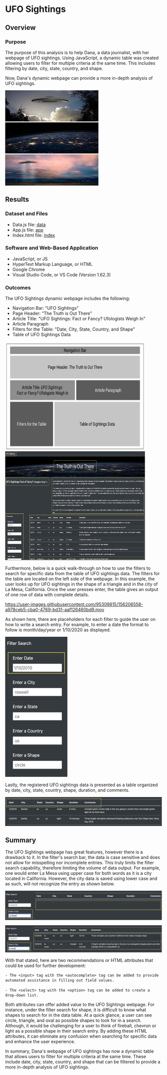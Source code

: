 # UFO Sightings

## Overview

### Purpose

The purpose of this analysis is to help Dana, a data journalist, with her webpage of UFO sightings. Using JavaScript, a dynamic table was created allowing users to filter for multiple criteria at the same time. This includes filtering by date, city, state, country, and shape. 

Now, Dana's dynamic webpage can provide a more in-depth analysis of UFO sightings. 

<p float="left">
  <img src="Readme_Images/UFO.png" width="300" height="100" />
  <img src="Readme_Images/nasa.jpg" width="300" height="100" />
  <img src="Readme_Images/disk.jpg" width="300" height="100" />
</p>

## Results

### Dataset and Files

* Data.js file: [data](static/js/data.js)
* App.js file: [app](static/js/app.js)
* Index.html file: [index](index.html)

### Software and Web-Based Application

* JavaScript, or JS
* HyperText Markup Language, or HTML
* Google Chrome
* Visual Studio Code, or VS Code (Version 1.62.3)

### Outcomes

The UFO Sightings dynamic webpage includes the following:

- Navigation Bar: "UFO Sightings"
- Page Header: "The Truth is Out There"
- Article Title: "UFO Sightings: Fact or Fancy? Ufologists Weigh In"
- Article Paragraph
- Filters for the Table: "Date, City, State, Country, and Shape"
- Table of UFO Sightings Data

<p float="left">
  <img src="Readme_Images/Storyboard.png" width="450" height="350" />
  <img src="Readme_Images/Storyboard_webpage.png" width="450" height="350" /> 
</p>

Furthermore, below is a quick walk-through on how to use the filters to search for specific data from the table of UFO sightings data. The filters for the table are located on the left side of the webpage. In this example, the user looks up for UFO sightings in the shape of a triangle and in the city of La Mesa, California. Once the user presses enter, the table gives an output of one row of data with complete details. 

https://user-images.githubusercontent.com/95309815/156206558-a978ceb5-cba0-4769-bd31-aaf126460bd9.mov

As shown here, there are placeholders for each filter to guide the user on how to write a search entry. For example, to enter a date the format to follow is month/day/year or 1/10/2020 as displayed.

<p float="left">
  <img src="Readme_Images/filter.png" width="200" height="450" />
</p>

Lastly, the registered UFO sightings data is presented as a table organized by date, city, state, country, shape, duration, and comments.

![data_columns1](Readme_Images/data_columns1.png)

## Summary

The UFO Sightings webpage has great features, however there is a drawback to it. In the filter's search bar, the data is case sensitive and does not allow for misspelling nor incomplete entries. This truly limits the filter search capability, therefore limiting the volume of data output. For example, one would enter La Mesa using upper case for both words as it is a city located in California. However, the city data is saved using lower case and as such, will not recognize the entry as shown below. 

![La_Mesa](Readme_Images/La_Mesa.png)

![la_mesa1](Readme_Images/la_mesa1.png)

With that stated, here are two recommendations or HTML attributes that could be used for further development:

```
- The <input> tag with the <autocomplete> tag can be added to provide automated assistance in filling out field values. 

- The <select> tag with the <option> tag can be added to create a drop-down list.
```

Both attributes can offer added value to the UFO Sightings webpage. For instance, under the filter search for shape, it is difficult to know what shapes to search for in the data table. At a quick glance, a user can see circle, triangle, and oval as possible shapes to look for in a search. Although, it would be challenging for a user to think of fireball, chevron or light as a possible shape in their search entry. By adding these HTML attributes, it can eliminate any confusion when searching for specific data and enhance the user experience.    

In summary, Dana's webpage of UFO sightings has now a dynamic table that allows users to filter for multiple criteria at the same time. These include date, city, state, country, and shape that can be filtered to provide a more in-depth analysis of UFO sightings.
